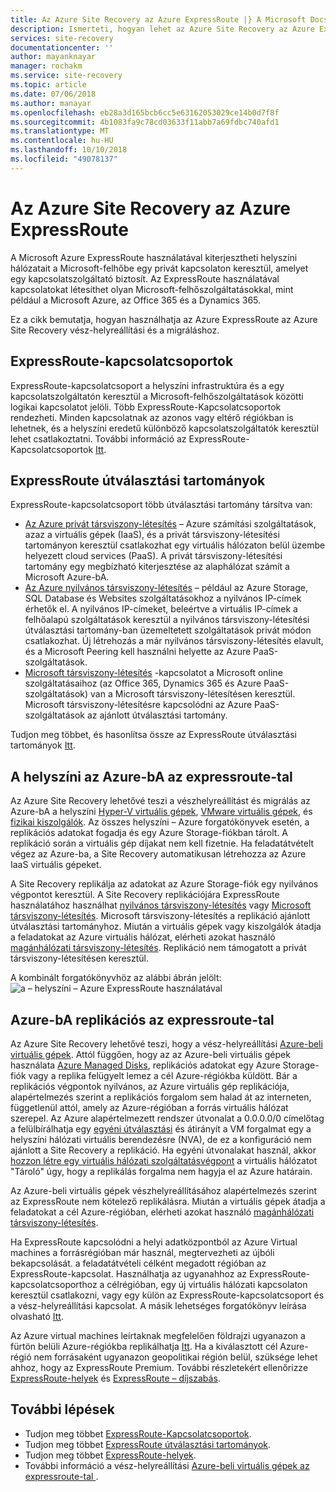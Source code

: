 ```yaml
---
title: Az Azure Site Recovery az Azure ExpressRoute |} A Microsoft Docs
description: Ismerteti, hogyan lehet az Azure Site Recovery az Azure ExpressRoute használata vész-helyreállítási és áttelepítés
services: site-recovery
documentationcenter: ''
author: mayanknayar
manager: rochakm
ms.service: site-recovery
ms.topic: article
ms.date: 07/06/2018
ms.author: manayar
ms.openlocfilehash: eb28a3d165bcb6cc5e63162053029ce14b0d7f8f
ms.sourcegitcommit: 4b1083fa9c78cd03633f11abb7a69fdbc740afd1
ms.translationtype: MT
ms.contentlocale: hu-HU
ms.lasthandoff: 10/10/2018
ms.locfileid: "49078137"
---
```

# <a name="azure-expressroute-with-azure-site-recovery"></a>Az Azure Site Recovery az Azure ExpressRoute

A Microsoft Azure ExpressRoute használatával kiterjesztheti helyszíni hálózatait a Microsoft-felhőbe egy privát kapcsolaton keresztül, amelyet egy kapcsolatszolgáltató biztosít. Az ExpressRoute használatával kapcsolatokat létesíthet olyan Microsoft-felhőszolgáltatásokkal, mint például a Microsoft Azure, az Office 365 és a Dynamics 365.

Ez a cikk bemutatja, hogyan használhatja az Azure ExpressRoute az Azure Site Recovery vész-helyreállítási és a migráláshoz.

## <a name="expressroute-circuits"></a>ExpressRoute-kapcsolatcsoportok

ExpressRoute-kapcsolatcsoport a helyszíni infrastruktúra és a egy kapcsolatszolgáltatón keresztül a Microsoft-felhőszolgáltatások közötti logikai kapcsolatot jelöli. Több ExpressRoute-Kapcsolatcsoportok rendezheti. Minden kapcsolatnak az azonos vagy eltérő régiókban is lehetnek, és a helyszíni eredetű különböző kapcsolatszolgáltatók keresztül lehet csatlakoztatni. További információ az ExpressRoute-Kapcsolatcsoportok [Itt](../expressroute/expressroute-circuit-peerings.md).

## <a name="expressroute-routing-domains"></a>ExpressRoute útválasztási tartományok

ExpressRoute-kapcsolatcsoport több útválasztási tartomány társítva van:
-   [Az Azure privát társviszony-létesítés](../expressroute/expressroute-circuit-peerings.md#azure-private-peering) – Azure számítási szolgáltatások, azaz a virtuális gépek (IaaS), és a privát társviszony-létesítési tartományon keresztül csatlakozhat egy virtuális hálózaton belül üzembe helyezett cloud services (PaaS). A privát társviszony-létesítési tartomány egy megbízható kiterjesztése az alaphálózat számít a Microsoft Azure-bA.
-   [Az Azure nyilvános társviszony-létesítés](../expressroute/expressroute-circuit-peerings.md#azure-public-peering) – például az Azure Storage, SQL Database és Websites szolgáltatásokhoz a nyilvános IP-címek érhetők el. A nyilvános IP-címeket, beleértve a virtuális IP-címek a felhőalapú szolgáltatások keresztül a nyilvános társviszony-létesítési útválasztási tartomány-ban üzemeltetett szolgáltatások privát módon csatlakozhat. Új létrehozás a már nyilvános társviszony-létesítés elavult, és a Microsoft Peering kell használni helyette az Azure PaaS-szolgáltatások.
-   [Microsoft társviszony-létesítés](../expressroute/expressroute-circuit-peerings.md#microsoft-peering) -kapcsolatot a Microsoft online szolgáltatásaihoz (az Office 365, Dynamics 365 és Azure PaaS-szolgáltatások) van a Microsoft társviszony-létesítésen keresztül. Microsoft társviszony-létesítésre kapcsolódni az Azure PaaS-szolgáltatások az ajánlott útválasztási tartomány.

Tudjon meg többet, és hasonlítsa össze az ExpressRoute útválasztási tartományok [Itt](../expressroute/expressroute-circuit-peerings.md#routing-domain-comparison).

## <a name="on-premises-to-azure-replication-with-expressroute"></a>A helyszíni az Azure-bA az expressroute-tal

Az Azure Site Recovery lehetővé teszi a vészhelyreállítást és migrálás az Azure-bA a helyszíni [Hyper-V virtuális gépek](hyper-v-azure-architecture.md), [VMware virtuális gépek](vmware-azure-architecture.md), és [fizikai kiszolgálók](physical-azure-architecture.md). Az összes helyszíni – Azure forgatókönyvek esetén, a replikációs adatokat fogadja és egy Azure Storage-fiókban tárolt. A replikáció során a virtuális gép díjakat nem kell fizetnie. Ha feladatátvételt végez az Azure-ba, a Site Recovery automatikusan létrehozza az Azure IaaS virtuális gépeket.

A Site Recovery replikálja az adatokat az Azure Storage-fiók egy nyilvános végpontot keresztül. A Site Recovery replikációjára ExpressRoute használatához használhat [nyilvános társviszony-létesítés](../expressroute/expressroute-circuit-peerings.md#azure-public-peering) vagy [Microsoft társviszony-létesítés](../expressroute/expressroute-circuit-peerings.md#microsoft-peering). Microsoft társviszony-létesítés a replikáció ajánlott útválasztási tartományhoz. Miután a virtuális gépek vagy kiszolgálók átadja a feladatokat az Azure virtuális hálózat, elérheti azokat használó [magánhálózati társviszony-létesítés](../expressroute/expressroute-circuit-peerings.md#azure-private-peering). Replikáció nem támogatott a privát társviszony-létesítésen keresztül.

A kombinált forgatókönyvhöz az alábbi ábrán jelölt: ![a – helyszíni – Azure ExpressRoute használatával](./media/concepts-expressroute-with-site-recovery/site-recovery-with-expressroute.png)

## <a name="azure-to-azure-replication-with-expressroute"></a>Azure-bA replikációs az expressroute-tal

Az Azure Site Recovery lehetővé teszi, hogy a vész-helyreállítási [Azure-beli virtuális gépek](azure-to-azure-architecture.md). Attól függően, hogy az az Azure-beli virtuális gépek használata [Azure Managed Disks](../virtual-machines/windows/managed-disks-overview.md), replikációs adatokat egy Azure Storage-fiók vagy a replika felügyelt lemez a cél Azure-régiókba küldött. Bár a replikációs végpontok nyilvános, az Azure virtuális gép replikációja, alapértelmezés szerint a replikációs forgalom sem halad át az interneten, függetlenül attól, amely az Azure-régióban a forrás virtuális hálózat szerepel. Az Azure alapértelmezett rendszer útvonalat a 0.0.0.0/0 címelőtag a felülbírálhatja egy [egyéni útválasztási](../virtual-network/virtual-networks-udr-overview.md#custom-routes) és átirányít a VM forgalmat egy a helyszíni hálózati virtuális berendezésre (NVA), de ez a konfiguráció nem ajánlott a Site Recovery a replikáció. Ha egyéni útvonalakat használ, akkor [hozzon létre egy virtuális hálózati szolgáltatásvégpont](azure-to-azure-about-networking.md#create-network-service-endpoint-for-storage) a virtuális hálózatot "Tároló" úgy, hogy a replikálás forgalma nem hagyja el az Azure határain.

Az Azure-beli virtuális gépek vészhelyreállításához alapértelmezés szerint az ExpressRoute nem kötelező replikálásra. Miután a virtuális gépek átadja a feladatokat a cél Azure-régióban, elérheti azokat használó [magánhálózati társviszony-létesítés](../expressroute/expressroute-circuit-peerings.md#azure-private-peering).

Ha ExpressRoute kapcsolódni a helyi adatközpontból az Azure Virtual machines a forrásrégióban már használ, megtervezheti az újbóli bekapcsolását. a feladatátvételi célként megadott régióban az ExpressRoute-kapcsolat. Használhatja az ugyanahhoz az ExpressRoute-kapcsolatcsoporthoz a célrégióban, egy új virtuális hálózati kapcsolaton keresztül csatlakozni, vagy egy külön az ExpressRoute-kapcsolatcsoport és a vész-helyreállítási kapcsolat. A másik lehetséges forgatókönyv leírása olvasható [Itt](azure-vm-disaster-recovery-with-expressroute.md#fail-over-azure-vms-when-using-expressroute).

Az Azure virtual machines leírtaknak megfelelően földrajzi ugyanazon a fürtön belüli Azure-régiókba replikálhatja [Itt](../site-recovery/azure-to-azure-support-matrix.md#region-support). Ha a kiválasztott cél Azure-régió nem forrásaként ugyanazon geopolitikai régión belül, szüksége lehet ahhoz, hogy az ExpressRoute Premium. További részletekért ellenőrizze [ExpressRoute-helyek](../expressroute/expressroute-locations.md#azure-regions-to-expressroute-locations-within-a-geopolitical-region) és [ExpressRoute – díjszabás](https://azure.microsoft.com/pricing/details/expressroute/).

## <a name="next-steps"></a>További lépések
- Tudjon meg többet [ExpressRoute-Kapcsolatcsoportok](../expressroute/expressroute-circuit-peerings.md).
- Tudjon meg többet [ExpressRoute útválasztási tartományok](../expressroute/expressroute-circuit-peerings.md#expressroute-routing-domains).
- Tudjon meg többet [ExpressRoute-helyek](../expressroute/expressroute-locations.md).
- További információ a vész-helyreállítási [Azure-beli virtuális gépek az expressroute-tal ](azure-vm-disaster-recovery-with-expressroute.md).
